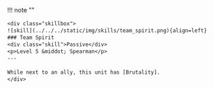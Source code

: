 !!! note ""

    <div class="skillbox">
    ![skill](../../../static/img/skills/team_spirit.png){align=left}
    ### Team Spirit
    <div class="skill">Passive</div>
    <p>Level 5 &middot; Spearman</p>
    ---

    While next to an ally, this unit has [Brutality].
    </div>
